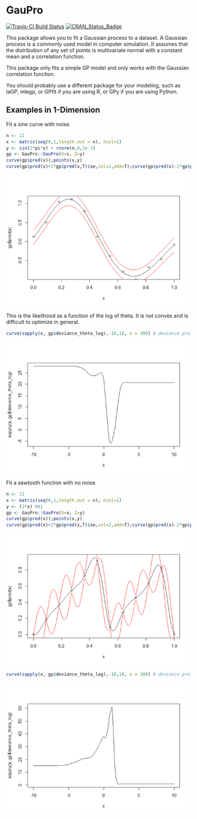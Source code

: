 
<!-- README.md is generated from README.Rmd. Please edit that file -->
GauPro
======

[![Travis-CI Build Status](https://travis-ci.org/CollinErickson/GauPro.svg?branch=master)](https://travis-ci.org/CollinErickson/GauPro) [![CRAN\_Status\_Badge](http://www.r-pkg.org/badges/version/GauPro)](http://cran.r-project.org/package=GauPro)

This package allows you to fit a Gaussian process to a dataset. A Gaussian process is a commonly used model in computer simulation. It assumes that the distribution of any set of points is multivariate normal with a constant mean and a correlation function.

This package only fits a simple GP model and only works with the Gaussian correlation function.

You should probably use a different package for your modeling, such as laGP, mlegp, or GPfit if you are using R, or GPy if you are using Python.

Examples in 1-Dimension
-----------------------

Fit a sine curve with noise.

``` r
n <- 12
x <- matrix(seq(0,1,length.out = n), ncol=1)
y <- sin(2*pi*x) + rnorm(n,0,1e-1)
gp <- GauPro::GauPro(X=x, Z=y)
curve(gp$pred(x));points(x,y)
curve(gp$pred(x)+2*gp$pred(x,T)$se,col=2,add=T);curve(gp$pred(x)-2*gp$pred(x,T)$se,col=2,add=T)
```

![](README-unnamed-chunk-2-1.png)

This is the likelihood as a function of the log of theta. It is not convex and is difficult to optimize in general.

``` r
curve(sapply(x, gp$deviance_theta_log),-10,10, n = 300) # deviance profile
```

![](README-unnamed-chunk-3-1.png)

Fit a sawtooth function with no noise.

``` r
n <- 12
x <- matrix(seq(0,1,length.out = n), ncol=1)
y <- (2*x) %%1
gp <- GauPro::GauPro(X=x, Z=y)
curve(gp$pred(x));points(x,y)
curve(gp$pred(x)+2*gp$pred(x,T)$se,col=2,add=T);curve(gp$pred(x)-2*gp$pred(x,T)$se,col=2,add=T)
```

![](README-unnamed-chunk-4-1.png)

``` r
curve(sapply(x, gp$deviance_theta_log),-10,10, n = 300) # deviance profile
```

![](README-unnamed-chunk-4-2.png)
